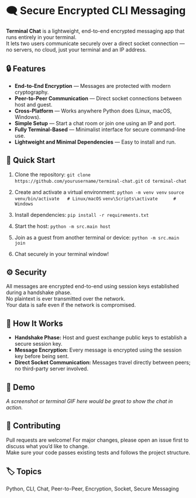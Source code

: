 # 🗨️ Secure Encrypted CLI Messaging

**Terminal Chat** is a lightweight, end-to-end encrypted messaging app that runs entirely in your terminal.  
It lets two users communicate securely over a direct socket connection — no servers, no cloud, just your terminal and an IP address.

## 🔒 Features
- **End-to-End Encryption** — Messages are protected with modern cryptography.  
- **Peer-to-Peer Communication** — Direct socket connections between host and guest.  
- **Cross-Platform** — Works anywhere Python does (Linux, macOS, Windows).  
- **Simple Setup** — Start a chat room or join one using an IP and port.  
- **Fully Terminal-Based** — Minimalist interface for secure command-line use.  
- **Lightweight and Minimal Dependencies** — Easy to install and run.

## 🚀 Quick Start

1. Clone the repository:
   ```git clone https://github.com/yourusername/terminal-chat.git```
   ```cd terminal-chat```

2. Create and activate a virtual environment:
   ```python -m venv venv```
   ```source venv/bin/activate   # Linux/macOS```
   ```venv\Scripts\activate      # Windows```

3. Install dependencies:
   ```pip install -r requirements.txt```

4. Start the host:
   ```python -m src.main host```

5. Join as a guest from another terminal or device:
   ```python -m src.main join```

6. Chat securely in your terminal window!

## ⚙️ Security
All messages are encrypted end-to-end using session keys established during a handshake phase.  
No plaintext is ever transmitted over the network.  
Your data is safe even if the network is compromised.

## 🧠 How It Works
- **Handshake Phase:** Host and guest exchange public keys to establish a secure session key.  
- **Message Encryption:** Every message is encrypted using the session key before being sent.  
- **Direct Socket Communication:** Messages travel directly between peers; no third-party server involved.


## 📸 Demo
*A screenshot or terminal GIF here would be great to show the chat in action.*

## 🤝 Contributing
Pull requests are welcome! For major changes, please open an issue first to discuss what you’d like to change.  
Make sure your code passes existing tests and follows the project structure.

## 🏷️ Topics
Python, CLI, Chat, Peer-to-Peer, Encryption, Socket, Secure Messaging
